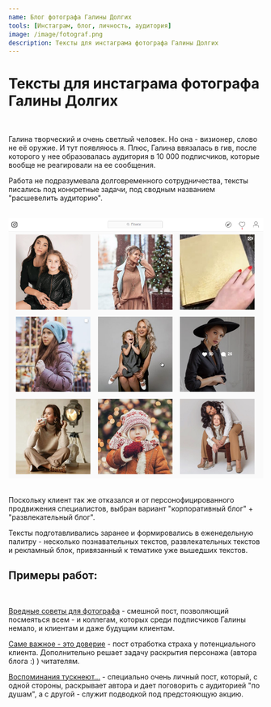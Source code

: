 ```yaml
---
name: Блог фотографа Галины Долгих
tools: [Инстаграм, блог, личность, аудитория]
image: /image/fotograf.png
description: Тексты для инстаграма фотографа Галины Долгих
---
```


# Тексты для инстаграма фотографа Галины Долгих
⠀

Галина творческий и очень светлый человек. Но она - визионер, слово не её оружие. И тут появляюсь я. Плюс, Галина ввязалась в гив, после которого у нее образовалась аудитория в 10 000 подписчиков, которые вообще не реагировали на ее сообщения.

Работа не подразумевала долговременного сотрудничества, тексты писались под конкретные задачи, под сводным названием "расшевелить аудиторию".

⠀
![preview](/image/fotograf.png)
⠀

Поскольку клиент так же отказался и от персонофицированного продвижения специалистов, выбран вариант "корпоративный блог" + "развлекательный блог". 
⠀

Тексты подготавливались заранее и формировались в еженедельную палитру - несколько познавательных текстов, развлекательных текстов и рекламный блок, привязанный к тематике уже вышедших текстов. 
⠀

## Примеры работ:
⠀

[Вредные советы для фотографа](https://www.instagram.com/p/Bs2Xs4YgU4d/)  - смешной пост, позволяющий посмеяться всем - и коллегам, которых среди подписчиков Галины немало, и клиентам и даже будущим клиентам. 
⠀

[Саме важное - это доверие](https://www.instagram.com/p/BsmdA8UATpP/) - пост отработка страха у потенциального клиента. Дополнительно решает задачу раскрытия персонажа (автора блога :) ) читателям.
⠀

[Воспоминания тускнеют...](https://www.instagram.com/p/Bs4edeqAWzs/) - специально очень личный пост, который, с одной стороны, раскрывает автора и дает поговорить с аудиторией "по душам", а с другой - служит подводкой под предстояющую акцию.
